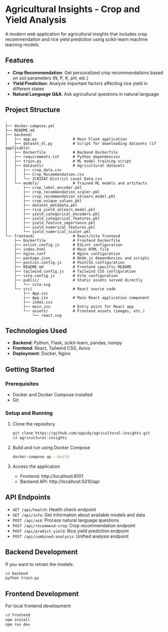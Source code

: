 # Agricultural Insights - Crop and Yield Analysis

A modern web application for agricultural insights that includes crop recommendation and rice yield prediction using scikit-learn machine learning models.

## Features

- **Crop Recommendation**: Get personalized crop recommendations based on soil parameters (N, P, K, pH, etc.)
- **Yield Prediction**: Analyze important factors affecting rice yield in different states
- **Natural Language Q&A**: Ask agricultural questions in natural language

## Project Structure

```
.
├── docker-compose.yml
├── README.md
├── backend/
│   ├── app.py                # Main Flask application
│   ├── dataset_dl.py         # Script for downloading datasets (if applicable)
│   ├── Dockerfile            # Backend Dockerfile
│   ├── requirements.txt      # Python dependencies
│   ├── train.py              # ML model training script
│   ├── datasets/             # Agricultural datasets
│   │   ├── crop_data.csv
│   │   ├── Crop_Recommendation.csv
│   │   └── ICRISAT-District Level Data.csv
│   └── models/               # Trained ML models and artifacts
│       ├── crop_label_encoder.pkl
│       ├── crop_recommendation_scaler.pkl
│       ├── crop_recommendation_sklearn_model.pkl
│       ├── crop_unique_values.pkl
│       ├── dataset_metadata.pkl
│       ├── rice_yield_sklearn_model.pkl
│       ├── yield_categorical_encoders.pkl
│       ├── yield_categorical_features.pkl
│       ├── yield_feature_importance.pkl
│       ├── yield_numerical_features.pkl
│       └── yield_numerical_scaler.pkl
└── frontend/                 # React/Vite frontend
    ├── Dockerfile            # Frontend Dockerfile
    ├── eslint.config.js      # ESLint configuration
    ├── index.html            # Main HTML file
    ├── nginx.conf            # Nginx configuration
    ├── package.json          # Node.js dependencies and scripts
    ├── postcss.config.js     # PostCSS configuration
    ├── README.md             # Frontend specific README
    ├── tailwind.config.js    # Tailwind CSS configuration
    ├── vite.config.js        # Vite configuration
    ├── public/               # Static assets served directly
    │   └── vite.svg
    └── src/                  # React source code
        ├── App.css
        ├── App.jsx           # Main React application component
        ├── index.css
        ├── main.jsx          # Entry point for React app
        └── assets/           # Frontend assets (images, etc.)
            └── react.svg
```

## Technologies Used

- **Backend**: Python, Flask, scikit-learn, pandas, numpy
- **Frontend**: React, Tailwind CSS, Axios
- **Deployment**: Docker, Nginx

## Getting Started

### Prerequisites

- Docker and Docker Compose installed
- Git

### Setup and Running

1. Clone the repository
   ```bash
   git clone https://github.com/sppidy/agricultural-insights.git
   cd agricultural-insights
   ```

2. Build and run using Docker Compose
   ```bash
   docker-compose up --build
   ```

3. Access the application
   - Frontend: http://localhost:8101
   - Backend API: http://localhost:5010/api

## API Endpoints

- `GET /api/health`: Health check endpoint
- `GET /api/info`: Get information about available models and data
- `POST /api/ask`: Process natural language questions
- `POST /api/recommend-crop`: Crop recommendation endpoint
- `POST /api/predict-yield`: Rice yield prediction endpoint
- `POST /api/combined-analysis`: Unified analysis endpoint

## Backend Development

If you want to retrain the models:

```bash
cd backend
python train.py
```

## Frontend Development

For local frontend development:

```bash
cd frontend
npm install
npm run dev
```